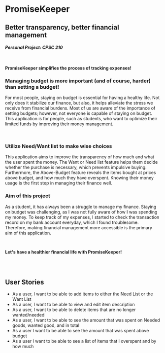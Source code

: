 # PromiseKeeper 

## Better transparency, better financial management 
#### *Personal Project: CPSC 210*
<br>

**PromiseKeeper simplifies the process of 
tracking expenses!**

### Managing budget is more important (and of course, harder) than setting a budget!


<p>For most people, staying on budget is essential for 
having a healthy life.
Not only does it stabilize our finance,
but also, it helps alleviate the stress we receive from
financial burdens. Most of us are aware of the importance 
of setting budgets; 
however, not everyone is capable of staying on budget. 
This application is for people, such as students, 
who want to optimize their limited funds by improving their 
money management. </p>


<br>

### Utilize Need/Want list to make wise choices

<p> This application aims to improve the transparency 
of how much and what the user spent the money. 
The Want or Need list feature helps them decide 
whether the purchase is necessary, 
which prevents impulsive buying. 
Furthermore, the Above-Budget feature reveals the items bought
at prices above budget, 
and how much they have overspent. 
Knowing their money usage is the 
first step in managing their finance well.</p>

### Aim of this project 
<p>As a student, it has always been a struggle to manage my finance. 
Staying on budget was challenging, as I was not fully aware of 
how I was spending my money. 
To keep track of my expenses, I started to check the transaction
record on my bank account everyday, 
which I found troublesome. 
Therefore, making financial management more accessible 
is the primary aim of this application.</p>


<br>

**Let's have a healthier financial life with PromiseKeeper!**

<br>
<br>

## User Stories 
- As a user, I want to be able to add items 
to either the Need List or the Want List 
- As a user, I want to be able to view and edit item description
- As a user, I want to be able to delete items that are 
no longer wanted/needed
- As a user, I want to be able to see the amount 
that was spent on Needed goods, wanted good, and in total 
- As a user I want to be able to see the amount that was spent 
above budget
- As a user I want to be able to see a list of  items 
that I overspent and by how much



  